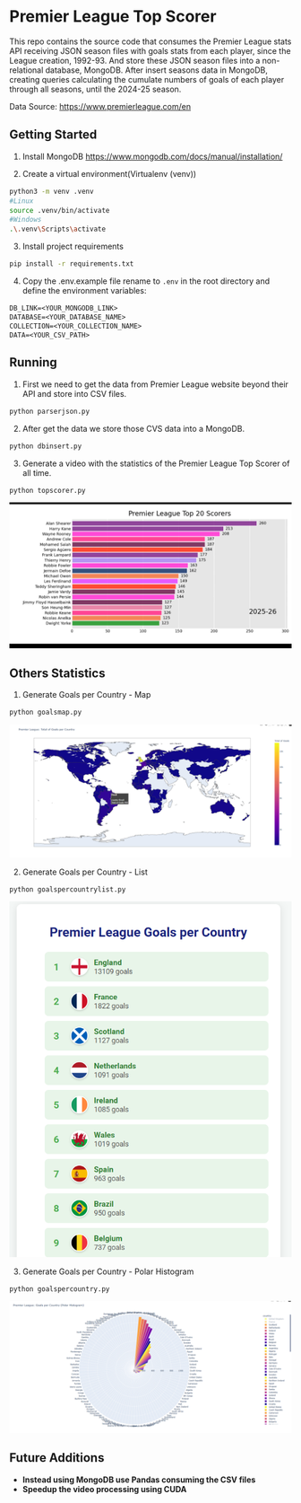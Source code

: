 # Premier League Top Scorer

This repo contains the source code that consumes the Premier League stats API receiving JSON season files with goals stats from each player, since the League creation, 1992-93. And store these JSON season files into a non-relational database, MongoDB. After insert seasons data in MongoDB, creating queries calculating the cumulate numbers of goals of each player through all seasons, until the 2024-25 season.

Data Source: https://www.premierleague.com/en


## Getting Started

1. Install MongoDB
https://www.mongodb.com/docs/manual/installation/


2. Create a virtual environment(Virtualenv (venv))

```bash
python3 -m venv .venv
#Linux
source .venv/bin/activate
#Windows
.\.venv\Scripts\activate
```

3. Install project requirements

```bash
pip install -r requirements.txt
```


4. Copy the .env.example file rename to `.env` in the root directory and define the environment variables:

```.env
DB_LINK=<YOUR_MONGODB_LINK>
DATABASE=<YOUR_DATABASE_NAME>
COLLECTION=<YOUR_COLLECTION_NAME>
DATA=<YOUR_CSV_PATH>
```

## Running

1. First we need to get the data from Premier League website beyond their API and store into CSV files.

```bash
python parserjson.py
```

2. After get the data we store those CVS data into a MongoDB.

```bash
python dbinsert.py
```

3. Generate a video with the statistics of the Premier League Top Scorer of all time.

```bash
python topscorer.py
```

![Bar](images/bar.png?raw=true)



## Others Statistics

1. Generate Goals per Country - Map

```bash
python goalsmap.py
```

![Map](images/map.png?raw=true)


2. Generate Goals per Country - List

```bash
python goalspercountrylist.py
```

![List](images/list.png?raw=true)


3. Generate Goals per Country - Polar Histogram

```bash
python goalspercountry.py
```

![Polar Histogram](images/polar.png?raw=true)


## Future Additions

- **Instead using MongoDB use Pandas consuming the CSV files**
- **Speedup the video processing using CUDA**